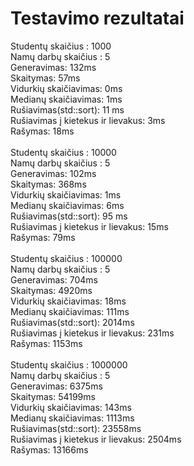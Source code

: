 # Testavimo rezultatai

Studentų skaičius : 1000<br/>
Namų darbų skaičius : 5<br/>
  Generavimas: 132ms<br/>
  Skaitymas: 57ms<br/>
  Vidurkių skaičiavimas: 0ms<br/>
  Medianų skaičiavimas: 1ms<br/>
  Rušiavimas(std::sort): 11 ms<br/>
  Rušiavimas į kietekus ir lievakus: 3ms<br/>
  Rašymas: 18ms<br/>
  <br/>
Studentų skaičius : 10000<br/>
Namų darbų skaičius : 5<br/>
  Generavimas: 102ms<br/>
  Skaitymas: 368ms<br/>
  Vidurkių skaičiavimas: 1ms<br/>
  Medianų skaičiavimas: 6ms<br/>
  Rušiavimas(std::sort): 95 ms<br/>
  Rušiavimas į kietekus ir lievakus: 15ms<br/>
  Rašymas: 79ms<br/>
  <br/>
Studentų skaičius : 100000<br/>
Namų darbų skaičius : 5<br/>
  Generavimas: 704ms<br/>
  Skaitymas: 4920ms<br/>
  Vidurkių skaičiavimas: 18ms<br/>
  Medianų skaičiavimas: 111ms<br/>
  Rušiavimas(std::sort): 2014ms<br/>
  Rušiavimas į kietekus ir lievakus: 231ms<br/>
  Rašymas: 1153ms<br/>
  <br/>
Studentų skaičius : 1000000<br/>
Namų darbų skaičius : 5<br/>
  Generavimas: 6375ms<br/>
  Skaitymas: 54199ms<br/>
  Vidurkių skaičiavimas: 143ms<br/>
  Medianų skaičiavimas: 1113ms<br/>
  Rušiavimas(std::sort): 23558ms<br/>
  Rušiavimas į kietekus ir lievakus: 2504ms<br/>
  Rašymas: 13166ms<br/>
<br/>
